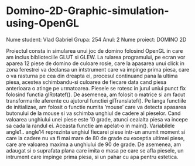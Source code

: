 # Domino-2D-Graphic-simulation-using-OpenGL
Nume student: Vlad Gabriel
Grupa: 254
Anul: 2
Nume proiect: DOMINO 2D

Proiectul consta in simularea unui joc de domino folosind OpenGL in care am inclus biblioteciile GLUT si GLEW.
La rularea programului, pe ecran vor aparea 12 piese de domino de culoare rosie, care la apasarea unui click in zona ferestrei va declansa un intstrument care va impinge prima piesa, care o va rasturna pe cea din dreapta ei, procesul continuand pana la ultima piesa, acestea schimbandu-si culoarea de fiecare data cand piesa anterioara o atinge pe urmatoarea.
Piesele se rotesc in jurul uniui punct fix folosind functia glRotatef().
De asemenea, am folosit o matrice si am facut transformarile aferente cu ajutorul functiei glTranslatef().
Pe langa functiile de initializae, am folosit o functie numita ‘mouse’ care va detecta apasarea butonului de la mouse si va schimba unghiul de cadere al pieselor. Cand valoarea unghiului unei piese este 10 grade, atunci cealalta piesa va incepe sa cada la randul ei. Aceasta functie am apelat-o in main().
Variabilele angle1.. angle14 reprezinta unghiul fiecarei piese intr-un anumit moment si care la cadere nu va fi mai mare de 80 de grade cu exceptia ultimei piese, care are valoarea maxima a unghiului de 90 de grade.
De asemenea, am adaugat si o suprafata plana care imita o masa pe care se afla piesele, un intrument care impinge prima piesa, si un pahar cu apa pentru estetica.






